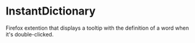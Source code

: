 # InstantDictionary
Firefox extention that displays a tooltip with the definition of a word when it's double-clicked.
